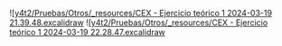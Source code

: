 ![[y4t2/Pruebas/Otros/_resources/CEX - Ejercicio teórico 1 2024-03-19 21.39.48.excalidraw](_resources/CEX%20-%20Ejercicio%20te%C3%B3rico%201%202024-03-19%2021.39.48.excalidraw.md)
![[y4t2/Pruebas/Otros/_resources/CEX - Ejercicio teórico 1 2024-03-19 22.28.47.excalidraw](_resources/CEX%20-%20Ejercicio%20te%C3%B3rico%201%202024-03-19%2022.28.47.excalidraw.md)